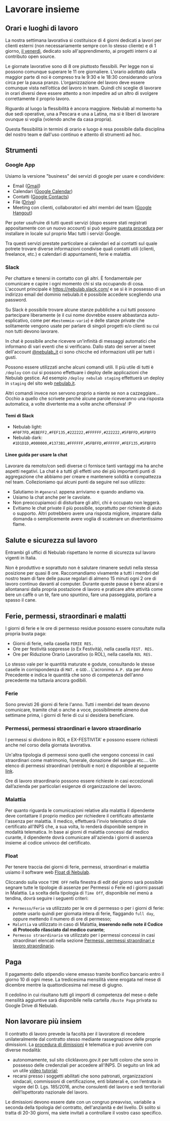 # Lavorare insieme

## Orari e luoghi di lavoro

La nostra settimana lavorativa si costituisce di 4 giorni dedicati a lavori per clienti esterni (non 
necessariamente sempre con lo stesso cliente) e di 1 giorno, [il venerdì](il-venerdi.md), dedicato 
solo all'apprendimento, ai progetti interni o al contributo open source.

Le giornate lavorative sono di 8 ore piuttosto flessibili. Per legge non si possono comunque 
superare le 11 ore giornaliere. L'orario adottato dalla maggior parte di noi è compreso tra le 9:30 
e le 18:30 considerando un’ora circa per la pausa pranzo. L’organizzazione del lavoro deve essere 
comunque vista nell’ottica del lavoro in team. Quindi chi sceglie di lavorare in orari diversi deve 
essere attento a non impedire ad un altro di svolgere correttamente il proprio lavoro.

Riguardo al luogo la flessibilità è ancora maggiore. Nebulab al momento ha due sedi operative, una a
Pescara e una a Latina, ma si è liberi di lavorare ovunque si voglia (volendo anche da casa 
propria).

Questa flessibilità in termini di orario e luogo è resa possibile dalla disciplina del nostro team e 
dall'uso continuo e attento di strumenti ad hoc.

## Strumenti

### Google App

Usiamo la versione "business" dei servizi di google per usare e condividere:

* Email ([Gmail](https://mail.google.com))
* Calendari ([Google Calendar](https://www.google.com/calendar/))
* Contatti ([Google Contacts](https://www.google.com/contacts/))
* File ([Drive](https://drive.google.com))
* Meeting con clienti, collaboratori ed altri membri del team ([Google Hangout](https://plus.google.com/hangouts))

Per poter usufruire di tutti questi servizi (dopo essere stati registrati appositamente con un nuovo 
account) si può seguire [questa procedura](http://support.apple.com/kb/PH14276) per installare in 
locale sul proprio Mac tutti i servizi Google.

Tra questi servizi prestate particolare ai calendari ed ai contatti sul quale potrete trovare diverse 
informazioni condivise quali contatti utili (clienti, freelance, etc.) e calendari di appuntamenti, 
ferie e malattia.

### Slack

Per chattare e tenersi in contatto con gli altri. È fondamentale per comunicare
e capire i ogni momento chi si sta occupando di cosa. L'account principale è 
https://nebulab.slack.com/ e se si è in possesso di un indirizzo email del dominio nebulab.it è 
possibile accedere scegliendo una password.

Su Slack è possibile trovare alcune stanze pubbliche a cui tutti possono partecipare liberamente (e 
il cui nome dovrebbe essere abbastanza auto-esplicativo, come per `#bestemmie-varie`) e delle stanze 
private che solitamente vengono usate per parlare di singoli progetti e/o clienti su cui non tutti 
devono lavorare.

In chat è possibile anche ricevere un'infinità di messaggi automatici che informano di vari eventi 
che si verificano. Dallo stato dei server ai tweet dell'account 
[@nebulab_it](https://twitter.com/nebulab_it) ci sono chicche ed informazioni utili per tutti i 
gusti.

Possono essere utilizzati anche alcuni comandi utili. Il più utile di tutti è `/deploy` con cui si 
possono effettuare i deploy delle applicazioni che Nebulab gestice. Ad esempio 
`/deploy nebulab staging` effettuerà un deploy in `staging` del sito web 
[nebulab.it](http://nebulab.it).

Altri comandi invece non servono proprio a niente se non a cazzeggiare... Occhio a quello che 
scrivete perchè alcune parole riceveranno una risposta automatica, a volte divertente ma a volte 
anche offensiva! :P

#### Temi di Slack

* Nebulab light: `#F0F7FD,#EBEFF2,#FEF135,#222222,#FFFFFF,#222222,#5FBFFD,#5FBFFD`
* Nebulab dark:  `#1D1D1D,#000000,#1373B1,#FFFFFF,#5FBFFD,#FFFFFF,#FEF135,#5FBFFD`

#### Linee guida per usare la chat

Lavorare da remoto/con sedi diverse ci fornisce tanti vantaggi ma ha anche aspetti negativi. La chat 
è a tutti gli effetti uno dei più importanti punti di aggregazione che abbiamo per creare e 
mantenere solidità e compattezza nel team. Collezioniamo qui alcuni punti da seguire nel suo 
utilizzo:

- Salutiamo in `#general` appena arriviamo e quando andiamo via.
- Usiamo la chat anche per le cavolate.
- Non preoccupiamoci di disturbare gli altri, chi è occupato non leggerà.
- Evitiamo le chat private il più possibile, soprattutto per richieste di aiuto o supporto. Altri 
  potrebbero avere una risposta migliore, imparare dalla domanda o semplicemente avere voglia di 
  scatenare un divertentissimo flame.

## Salute e sicurezza sul lavoro

Entrambi gli uffici di Nebulab rispettano le norme di sicurezza sul lavoro vigenti in Italia.

Non è produttivo e soprattuto non è salutare rimanere seduti nella stessa posizione per quasi 8 ore. 
Raccomandiamo vivamente a tutti i membri del nostro team di fare delle pause regolari di almeno 15 
minuti ogni 2 ore di lavoro continuo davanti al computer. Durante queste pause è bene alzarsi e 
allontanarsi dalla propria postazione di lavoro e praticare altre attività come bere un caffè o un 
tè, fare uno spuntino, fare una passeggiata, portare a spasso il cane.

## Ferie, permessi, straordinari e malatti

I giorni di ferie e le ore di permesso residue possono essere consultate nulla propria busta paga:

* Giorni di ferie, nella casella `FERIE RES.`
* Ore per festività soppresse (o Ex Festività), nella casella `FEST. RES.`
* Ore per Riduzione Orario Lavorativo (o ROL), nella casella `ROL RES.`

Lo stesso vale per le quantità maturate e godute, consultando le stesse caselle in corrispondenza di
`MAT.` e `GOD.`. L'acronimo `A.P.` sta per Anno Precedente e indica le quantità che sono di 
competenza dell'anno precedente ma tuttavia ancora godibili.

### Ferie

Sono previsti 26 giorni di ferie l'anno. Tutti i membri del team devono comunicare, tramite chat o 
anche a voce, possibilmente almeno due settimane prima, i giorni di ferie di cui si desidera
beneficiare.

### Permessi, permessi straordinari e lavoro straordinario

I permessi si dividono in ROL e EX-FESTIVITA' e possono essere richiesti anche nel corso della 
giornata lavorativa.

Un'altra tipologia di permessi sono quelli che vengono concessi in casi straordinari come 
matrimonio, funerale, donazione del sangue etc…. Un elenco di permessi straordinari (retribuiti e 
non) è disponibile al 
seguente [link](http://www.fpcgil.it/flex/cm/pages/ServeBLOB.php/L/IT/IDPagina/7737).

Ore di lavoro straordinario possono essere richieste in casi eccezionali dall’azienda per 
particolari esigenze di organizzazione del lavoro.

### Malattia

Per quanto riguarda le comunicazioni relative alla malattia il dipendente deve contattare il proprio 
medico per richiedere il certificato attestante l'assenza per malattia. Il medico, effettuerà 
l'invio telematico di tale certificato all'INPS che, a sua volta, lo renderà disponibile sempre in 
modalità telematica. In base ai giorni di malattia concessi dal medico curante, il dipendente dovrà 
comunicare all'azienda i giorni di assenza insieme al codice univoco del certificato.

### Float

Per tenere traccia dei giorni di ferie, permessi, straordinari e malattia usiamo il software web 
[Float di Nebulab](http://nebulab.float.com/).

Cliccando sulla voce `TIME OFF` nella finestra di edit del giorno sarà possibile segnare tutte le 
tipologie di assenze per Permessi o Ferie ed i giorni passati in Malattia. La scelta della 
tipologia di `Time Off`, disponibile nel menù a tendina, dovrà seguire i seguenti criteri:

* `Permesso/Ferie` va utilizzato per le ore di permesso o per i giorni di ferie: potete usarlo 
  quindi per giornata intera di ferie, flaggando `full day`, oppure mettendo il numero di ore di 
  permesso;
* `Malattia` va utilizzato in caso di Malattia, **inserendo nelle note il Codice di Protocollo 
  rilasciato dal medico curante**;
* `Permesso straordinario` va utilizzato per i permessi concessi in casi straordinari elencati nella 
  sezione [Permessi, permessi straordinari e lavoro straordinario](https://github.com/nebulab/nebulab/wiki/Lavorare-insieme#permessi-permessi-straordinari-e-lavoro-straordinario).

## Paga

Il pagamento dello stipendio viene emesso tramite bonifico bancario entro il giorno 10 di ogni mese. 
La tredicesima mensilità viene erogata nel mese di dicembre mentre la quattordicesima nel mese di 
giugno.

Il cedolino in cui risultano tutti gli importi di competenza del mese o delle mensilità aggiuntive 
sarà disponibile nella cartella `/Buste Paga` privata su Google Drive di Nebulab.

## Non lavorare più insiem

Il contratto di lavoro prevede la facoltà per il lavoratore di recedere unilateralmente dal 
contratto stesso mediante rassegnazione delle proprie dimissioni. La 
[procedura di dimissioni](https://www.cliclavoro.gov.it/Cittadini/Pagine/Adempimenti.aspx) è 
telematica e può avvenire con diverse modalità:

- autonomamente, sul sito clicklavoro.gov.it per tutti coloro che sono in possesso delle credenziali 
  per accedere all'INPS. Di seguito un link ad un utile 
  [video tutorial](https://youtu.be/02yuLr7-h_E);
- recarsi presso i soggetti abilitati che sono patronati, organizzazioni sindacali, commissioni di
  certificazione, enti bilaterali e, con l’entrata in vigore del D. Lgs. 185/2016, anche consulenti 
  del lavoro e sedi territoriali dell’Ispettorato nazionale del lavoro.

Le dimissioni devono essere date con un congruo preavviso, variabile a seconda della tipologia del 
contratto, dell'anzianità e del livello. Di solito si tratta di 20-30 giorni, ma siete invitati a 
controllare il vostro caso specifico.
